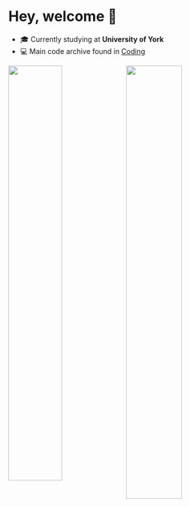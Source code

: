 #  Hey, welcome 👋

- 🎓 Currently studying at **University of York**
- 💻 Main code archive found in [Coding](https://tomster12.github.io/Coding/)


<img align="left" width="46%" src="https://github-readme-stats.vercel.app/api?username=tomster12&count_private=true&theme=dracula&show_icons=true" />

<img align="left" width="47%" src="https://github-readme-stats.vercel.app/api/top-langs/?username=tomster12&layout=compact&langs_count=10" />
